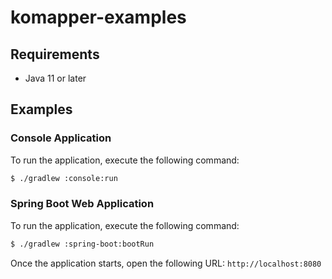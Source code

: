 # komapper-examples

## Requirements

- Java 11 or later

## Examples
### Console Application

To run the application, execute the following command:

```sh
$ ./gradlew :console:run
```

### Spring Boot Web Application

To run the application, execute the following command:

```sh
$ ./gradlew :spring-boot:bootRun
```

Once the application starts, open the following URL: `http://localhost:8080`
